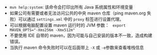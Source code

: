 - `mvn help:system`: 该命令会打印出所有 Java 系统属性和环境变量
- 如果公司有需要或者无法访问公共的中央 maven 仓库（ping maven.org 失败）可以通过 `settings.xml` 中的 `proxy` 标签进行设置代理。
- 可以根据电脑配置设置 maven 运行时的 JVM 参数： ` export MAVEN_OPTS="-Xms256m -Xmx512m"`
- 不要使用 IDE 自带的 maven，因为可能与自己安装的版本不一致，造成构建错误。
- 当执行 maven 命令失败时可以在后面带上 `-X` 或 `-e`参数来查看堆栈信息